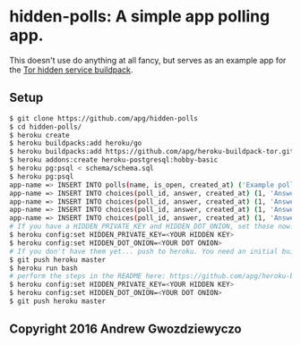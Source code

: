 # hidden-polls: A simple app polling app.

This doesn't use do anything at all fancy, but serves as an example app
for the [Tor hidden service buildpack](https://github.com/apg/buildpack-tor-hidden-service).

## Setup

```bash
$ git clone https://github.com/apg/hidden-polls
$ cd hidden-polls/
$ heroku create
$ heroku buildpacks:add heroku/go
$ heroku buildpacks:add https://github.com/apg/heroku-buildpack-tor.git
$ heroku addons:create heroku-postgresql:hobby-basic
$ heroku pg:psql < schema/schema.sql
$ heroku pg:psql
app-name => INSERT INTO polls(name, is_open, created_at) ('Example poll', true, NOW());
app-name => INSERT INTO choices(poll_id, answer, created_at) (1, 'Answer 1', NOW());
app-name => INSERT INTO choices(poll_id, answer, created_at) (1, 'Answer 2', NOW());
app-name => INSERT INTO choices(poll_id, answer, created_at) (1, 'Answer 3', NOW());
app-name => INSERT INTO choices(poll_id, answer, created_at) (1, 'Answer 4', NOW());
# If you have a HIDDEN_PRIVATE_KEY and HIDDEN_DOT_ONION, set those now:
$ heroku config:set HIDDEN_PRIVATE_KEY=<YOUR HIDDEN KEY>
$ heroku config:set HIDDEN_DOT_ONION=<YOUR DOT ONION>
# If you don't have them yet... push to heroku. You need an initial build such that you have the tor binary in the slug.
$ git push heroku master
$ heroku run bash
# perform the steps in the README here: https://github.com/apg/heroku-buildpack-tor#how-do-you-get-these-variables
$ heroku config:set HIDDEN_PRIVATE_KEY=<YOUR HIDDEN KEY>
$ heroku config:set HIDDEN_DOT_ONION=<YOUR DOT ONION>
$ git push heroku master 
```


## Copyright 2016 Andrew Gwozdziewyczo
